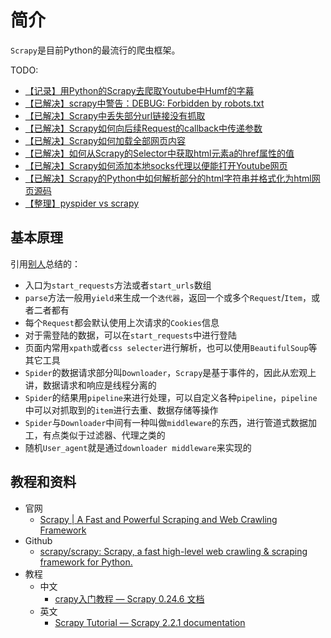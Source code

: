 # 简介

`Scrapy`是目前Python的最流行的爬虫框架。

TODO:

* [【记录】用Python的Scrapy去爬取Youtube中Humf的字幕](http://www.crifan.com/python_scrapy_crawl_youtube_humf_subtitle)
* [【已解决】scrapy中警告：DEBUG: Forbidden by robots.txt](http://www.crifan.com/scrapy_warning_debug_forbidden_by_robots_txt)
* [【已解决】Scrapy中丢失部分url链接没有抓取](http://www.crifan.com/scrapy_lost_some_url_link_not_crawl)
* [【已解决】Scrapy如何向后续Request的callback中传递参数](http://www.crifan.com/scrapy_pass_following_request_callback_parameter)
* [【已解决】Scrapy如何加载全部网页内容](http://www.crifan.com/scrapy_how_to_load_all_page_content)
* [【已解决】如何从Scrapy的Selector中获取html元素a的href属性的值](http://www.crifan.com/scrapy_selector_extract_html_element_a_href_value)
* [【已解决】Scrapy如何添加本地socks代理以便能打开Youtube网页](http://www.crifan.com/scrapy_how_add_local_socks_proxy_to_open_youtube_website)
* [【已解决】Scrapy的Python中如何解析部分的html字符串并格式化为html网页源码](http://www.crifan.com/scrapy_python_how_parse_partial_html_content_format_html_sourcecode)
* [【整理】pyspider vs scrapy](http://www.crifan.com/python_spider_framework_pyspider_vs_scrapy)

## 基本原理

引用[别人](https://crazymouse.gitbooks.io/scrapy-with-python3/content/scrapy-spider-%E5%8E%9F%E7%90%86.html)总结的：

* 入口为`start_requests`方法或者`start_urls`数组
* `parse`方法一般用`yield`来生成一个`迭代器`，返回一个或多个`Request`/`Item`，或者二者都有
* 每个`Request`都会默认使用上次请求的`Cookies`信息
* 对于需登陆的数据，可以在`start_requests`中进行登陆
* 页面内常用`xpath`或者`css selecter`进行解析，也可以使用`BeautifulSoup`等其它工具
* `Spider`的数据请求部分叫`Downloader`，`Scrapy`是基于事件的，因此从宏观上讲，数据请求和响应是线程分离的
* `Spider`的结果用`pipeline`来进行处理，可以自定义各种`pipeline`，`pipeline`中可以对抓取到的`item`进行去重、数据存储等操作
* `Spider`与`Downloader`中间有一种叫做`middleware`的东西，进行管道式数据加工，有点类似于过滤器、代理之类的
* 随机`User_agent`就是通过`downloader middleware`来实现的


## 教程和资料

* 官网
  * [Scrapy | A Fast and Powerful Scraping and Web Crawling Framework](https://scrapy.org)
* Github
  * [scrapy/scrapy: Scrapy, a fast high-level web crawling & scraping framework for Python.](https://github.com/scrapy/scrapy)
* 教程
    * 中文
      * [crapy入门教程 — Scrapy 0.24.6 文档](https://scrapy-chs.readthedocs.io/zh_CN/0.24/intro/tutorial.html)
    * 英文
      * [Scrapy Tutorial — Scrapy 2.2.1 documentation](https://doc.scrapy.org/en/latest/intro/tutorial.html)
